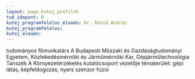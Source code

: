 ```yaml
---
layout: page_kutej_profilok
tud_idopont: 0
kutej_programfelelos_eloado: Dr. Rövid András
kutej_programfelelos: 
kutej_eloado:
---
```

tudományos főmunkatárs
A Budapesti Műszaki és Gazdaságtudományi Egyetem, Közlekedésmérnöki és Járműmérnöki Kar, Gépjárműtechnológia Tanszék
A Környezetérzékelés kutatócsoport vezetője
tématerület: gépi látás, képfeldogozás, nyers szenzor fúzió
